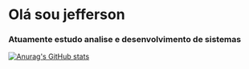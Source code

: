 # Olá sou jefferson
<h3>Atuamente estudo analise e desenvolvimento de sistemas</h3>

[![Anurag's GitHub stats](https://github-readme-stats.vercel.app/api?username=jefferson)](https://github.com/anuraghazra/github-readme-stats)

